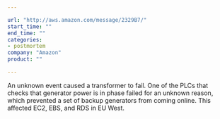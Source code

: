 ```yaml
---

url: "http://aws.amazon.com/message/2329B7/"
start_time: ""
end_time: ""
categories:
- postmortem
company: "Amazon"
product: ""

---
```


An unknown event caused a transformer to fail. One of the PLCs that checks that generator power is in phase failed for an unknown reason, which prevented a set of backup generators from coming online. This affected EC2, EBS, and RDS in EU West.
